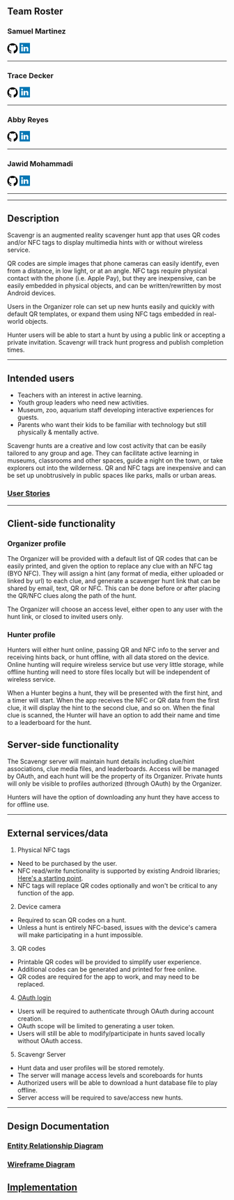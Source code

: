 ## Team Roster

### Samuel Martinez
  
[![GitHub](github.png)](https://github.com/semartinez147)  [![LinkedIn](linkedin.png)](https:/linkedin.com/in/semartinez147)

--- 
 
### Trace Decker

[![GitHub](github.png)](https://github.com/TraceDecker/)  [![LinkedIn](linkedin.png)](https://www.linkedin.com/in/trace-decker-cohort9/)

---
 
### Abby Reyes

[![GitHub](github.png)](https://github.com/mabbyreyes/)  [![LinkedIn](linkedin.png)](https://www.linkedin.com/in/maritzaareyes/)

---
  
### Jawid Mohammadi

[![GitHub](github.png)](https://github.com/Jawidmohammadi/)  [![LinkedIn](linkedin.png)](https://www.linkedin.com/in/jawid-mohammadi/)

---

---

## Description

Scavengr is an augmented reality scavenger hunt app that uses QR codes and/or NFC tags to display multimedia hints with or without wireless service.  

QR codes are simple images that phone cameras can easily identify, even from a distance, in low light, or at an angle.  NFC tags require physical contact with the phone (i.e. Apple Pay), but they are inexpensive, can be easily embedded in physical objects, and can be written/rewritten by most Android devices.  

Users in the Organizer role can set up new hunts easily and quickly with default QR templates, or expand them using NFC tags embedded in real-world objects.  

Hunter users will be able to start a hunt by using a public link or accepting a private invitation.  Scavengr will track hunt progress and publish completion times.

---

## Intended users

* Teachers with an interest in active learning.
* Youth group leaders who need new activities.
* Museum, zoo, aquarium staff developing interactive experiences for guests.
* Parents who want their kids to be familiar with technology but still physically & mentally active.

Scavengr hunts are a creative and low cost activity that can be easily tailored to any group and age.  They can facilitate active learning in museums, classrooms and other spaces, guide a night on the town, or take explorers out into the wilderness.  QR and NFC tags are inexpensive and can be set up unobtrusively in public spaces like parks, malls or urban areas.


### [User Stories](user_stories.md)

---

## Client-side functionality

### Organizer profile

The Organizer will be provided with a default list of QR codes that can be easily printed, and given the option to replace any clue with an NFC tag (BYO NFC).  They will assign a hint (any format of media, either uploaded or linked by url) to each clue, and generate a scavenger hunt link that can be shared by email, text, QR or NFC.  This can be done before or after placing the QR/NFC clues along the path of the hunt.

The Organizer will choose an access level, either open to any user with the hunt link, or closed to invited users only.

### Hunter profile

Hunters will either hunt online, passing QR and NFC info to the server and receiving hints back, or hunt offline, with all data stored on the device.  Online hunting will require wireless service but use very little storage, while offline hunting will need to store files locally but will be independent of wireless service.

When a Hunter begins a hunt, they will be presented with the first hint, and a timer will start.  When the app receives the NFC or QR data from the first clue, it will display the  hint to the second clue, and so on.  When the final clue is scanned, the Hunter will have an option to add their name and time to a leaderboard for the hunt.


## Server-side functionality

The Scavengr server will maintain hunt details including clue/hint associations, clue media files, and leaderboards.  Access will be managed by OAuth, and each hunt will be the property of its Organizer.  Private hunts will only be visible to profiles authorized (through OAuth) by the Organizer.

Hunters will have the option of downloading any hunt they have access to for offline use.

---

## External services/data

1. Physical NFC tags 
  * Need to be purchased by the user.
  * NFC read/write functionality is supported by existing Android libraries; [Here's a starting point](https://developer.android.com/guide/topics/connectivity/nfc/nfc).
  * NFC tags will replace QR codes optionally and won't be critical to any function of the app.
  
2. Device camera
  * Required to scan QR codes on a hunt.
  * Unless a hunt is entirely NFC-based, issues with the device's camera will make participating in a hunt impossible.
  
3. QR codes
  * Printable QR codes will be provided to simplify user experience.
  * Additional codes can be generated and printed for free online.
  * QR codes are required for the app to work, and may need to be replaced.
  
4. [OAuth login](https://oauth.net/2/)
  * Users will be required to authenticate through OAuth during account creation.
  * OAuth scope will be limited to generating a user token.
  * Users will still be able to modify/participate in hunts saved locally without OAuth access.
  
5. Scavengr Server 
  * Hunt data and user profiles will be stored remotely.
  * The server will manage access levels and scoreboards for hunts
  * Authorized users will be able to download a hunt database file to play offline.
  * Server access will be required to save/access new hunts.

---

## Design Documentation

### [Entity Relationship Diagram](erd.md)
### [Wireframe Diagram](scavenger-wireframe.md)
## [Implementation](implementation.md)